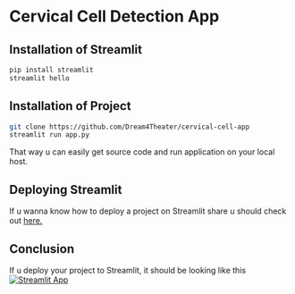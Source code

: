 # Cervical Cell Detection App

## Installation of Streamlit

```bash
pip install streamlit
streamlit hello
```
## Installation of Project

```bash
git clone https://github.com/Dream4Theater/cervical-cell-app
streamlit run app.py
```
That way u can easily get source code and run application on your local host.

## Deploying Streamlit

If u wanna know how to deploy a project on Streamlit share u should check out [here.](https://blog.streamlit.io/deploying-streamlit-apps-using-streamlit-sharing/)

## Conclusion

If u deploy your project to Streamlit, it should be looking like this [![Streamlit App](https://static.streamlit.io/badges/streamlit_badge_black_white.svg)](https://share.streamlit.io/dream4theater/cervical-cell-app/main/app.py/)
